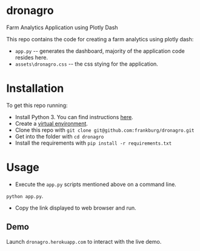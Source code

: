 # dronagro
Farm Analytics Application using Plotly Dash


This repo contains the code for creating a farm analytics using plotly dash:

* `app.py` -- generates the dashboard, majority of the application code resides here.
* `assets\dronagro.css` -- the css stying for the application.

# Installation

To get this repo running:

* Install Python 3.  You can find instructions [here](https://wiki.python.org/moin/BeginnersGuide/Download).
* Create a [virtual environment](https://docs.python.org/3/library/venv.html).
* Clone this repo with `git clone git@github.com:frankburg/dronagro.git`
* Get into the folder with `cd dronagro`
* Install the requirements with `pip install -r requirements.txt`

# Usage

* Execute the `app.py` scripts mentioned above on a command line.

 `python app.py`.
 
 * Copy the link displayed  to web browser and run.

## Demo
Launch `dronagro.herokuapp.com` to interact with the live demo.
